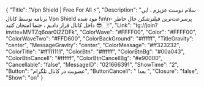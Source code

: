 {
"Title": "Vpn Shield | Free For All ⚡️",
"Description": "سلام دوست عزیزم ، این برنامه توسط کانال Vpn Shield مود شده !\n\n- پرسرعت‌ترین فیلترشکن حال حاظر داخل کانال قرار دادیم ، حتما امتحان کنید 😎👇🏻",
"Link": "tg://join?invite=MVTZq6oar0I2ZDFk",
"ColorWave": "#FFFF00",
"Color": "#FFFF00",
"ColorWaveTwo": "#FFD600",
"ColorBackGround": "#ffffff",
"TitleGravity": "center",
"MessageGravity": "center",
"ColorMessage": "#ff323232",
"ColorTitle": "#ff111111",
"ColorBtn": "#ffffff",
"ColorBtnBg": "#00a043",
"ColorBtnCancell": "#ffffff",
"ColorBtnCancellBg": "#e90000",
"Cancellable": "false",
"MessageID": "021666391",
"ShowTime": "2",
"Button": "عضویت در کانال تلگرام",
"ButtonCancell": " بعدا ",
"Closure": "false",
"Show": "on"
}
